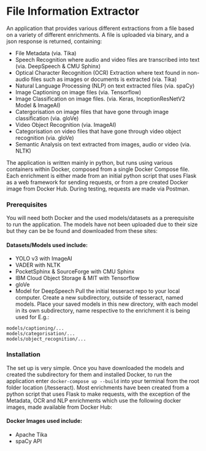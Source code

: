 # File Information Extractor
An application that provides various different extractions from a file based on a variety of different enrichments.
A file is uploaded via binary, and a json response is returned, containing:
- File Metadata (via. Tika)
- Speech Recognition where audio and video files are transcribed into text (via. DeepSpeech & CMU Sphinx)
- Optical Character Recognition (OCR) Extraction where text found in non-audio files such as images or documents is extracted (via. Tika)
- Natural Language Processing (NLP) on text extracted files (via. spaCy)
- Image Captioning on image files (via. Tensorflow)
- Image Classification on image files. (via. Keras, InceptionResNetV2 Model & ImageAI)
- Catergorisation on image files that have gone through image classification (via. gloVe)
- Video Object Recognition (via. ImageAI)
- Categorisation on video files that have gone through video object recognition (via. gloVe)
- Semantic Analysis on text extracted from images, audio or video (via. NLTK)

The application is written mainly in python, but runs using various containers within Docker, composed from a single Docker Compose file. Each enrichment is either made from an initial python script that uses Flask as a web framework for sending requests, or from a pre created Docker image from Docker Hub. During testing, requests are made via Postman.

### Prerequisites
You will need both Docker and the used models/datasets as a prerequisite to run the application. The models have not been uploaded due to their size but they can be be found and downloaded from these sites:
#### Datasets/Models used include:
- YOLO v3 with ImageAI
- VADER with NLTK
- PocketSphinx & SourceForge with CMU Sphinx
- IBM Cloud Object Storage & MIT with Tensorflow
- gloVe
- Model for DeepSpeech
Pull the initial tesseract repo to your local computer. Create a new subdirectory, outside of tesseract, named models. Place your saved models in this new directory, with each model in its own subdirectory, name respective to the enrichment it is being used for E.g.:
```
models/captioning/...
models/categorisation/...
models/object_recognition/...
```
### Installation
The set up is very simple. Once you have downloaded the models and created the subdirectory for them and installed Docker, to run the application enter `docker-compose up --build` into your terminal from the root folder location (/tesseract).
Most enrichments have been created from a python script that uses Flask to make requests, with the exception of the Metadata, OCR and NLP enrichments which use the following docker images, made available from Docker Hub:
#### Docker Images used include:
- Apache Tika
- spaCy API

